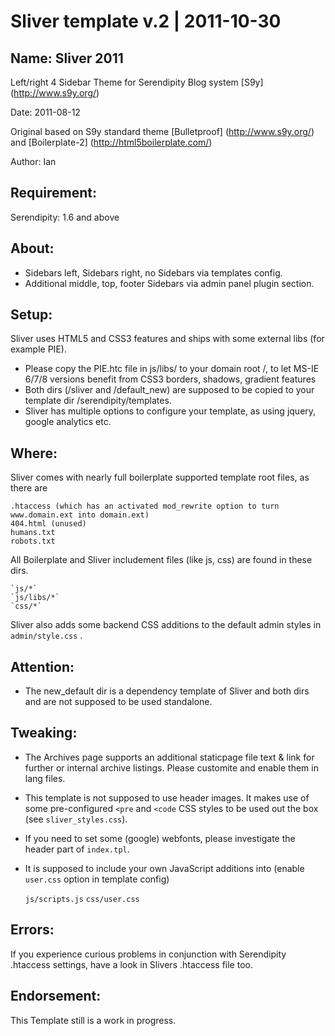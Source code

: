 Sliver template v.2 | 2011-10-30
===

## Name: Sliver 2011

Left/right 4 Sidebar Theme for Serendipity Blog system [S9y] (http://www.s9y.org/)

Date: 2011-08-12

Original based on S9y standard theme [Bulletproof] (http://www.s9y.org/) and [Boilerplate-2] (http://html5boilerplate.com/)

Author: Ian

## Requirement:

Serendipity: 1.6 and above

## About:

* Sidebars left, Sidebars right, no Sidebars via templates config.
* Additional middle, top, footer Sidebars via admin panel plugin section.

## Setup:

Sliver uses HTML5 and CSS3 features and ships with some external libs (for example PIE).

* Please copy the PIE.htc file in js/libs/ to your domain root /, to let MS-IE 6/7/8 versions benefit from CSS3 borders, shadows, gradient features
* Both dirs (/sliver and /default_new) are supposed to be copied to your template dir /serendipity/templates. 
* Sliver has multiple options to configure your template, as using jquery, google analytics etc. 

## Where:

Sliver comes with nearly full boilerplate supported template root files, as there are 

    .htaccess (which has an activated mod_rewrite option to turn www.domain.ext into domain.ext)
	404.html (unused)
	humans.txt 
	robots.txt 

All Boilerplate and Sliver includement files (like js, css) are found in these dirs.

    `js/*`
	`js/libs/*`
	`css/*`

Sliver also adds some backend CSS additions to the default admin styles in `admin/style.css` .

## Attention:

* The new_default dir is a dependency template of Sliver and both dirs and are not supposed to be used standalone.

## Tweaking:

* The Archives page supports an additional staticpage file text & link for further or internal archive listings. Please customite and enable them in lang files.
* This template is not supposed to use header images. It makes use of some pre-configured `<pre` and `<code` CSS styles to be used out the box (see `sliver_styles.css`).
* If you need to set some (google) webfonts, please investigate the header part of `index.tpl`.
* It is supposed to include your own JavaScript additions into (enable `user.css` option in template config)

    `js/scripts.js`
	`css/user.css`

## Errors:

If you experience curious problems in conjunction with Serendipity .htaccess settings, have a look in Slivers .htaccess file too.

## Endorsement: 

This Template still is a work in progress.
